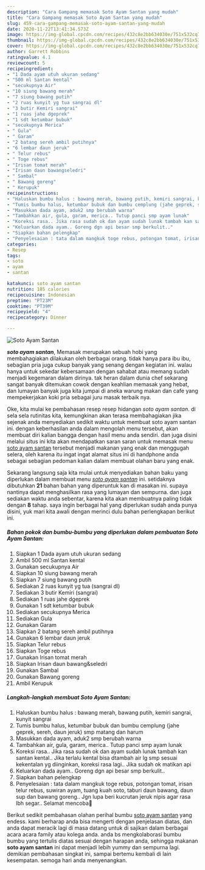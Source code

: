 ```yaml
---
description: "Cara Gampang memasak Soto Ayam Santan yang mudah"
title: "Cara Gampang memasak Soto Ayam Santan yang mudah"
slug: 459-cara-gampang-memasak-soto-ayam-santan-yang-mudah
date: 2020-11-22T13:41:34.573Z
image: https://img-global.cpcdn.com/recipes/432c8e2bb634030e/751x532cq70/soto-ayam-santan-foto-resep-utama.jpg
thumbnail: https://img-global.cpcdn.com/recipes/432c8e2bb634030e/751x532cq70/soto-ayam-santan-foto-resep-utama.jpg
cover: https://img-global.cpcdn.com/recipes/432c8e2bb634030e/751x532cq70/soto-ayam-santan-foto-resep-utama.jpg
author: Garrett Robbins
ratingvalue: 4.1
reviewcount: 5
recipeingredient:
- "1 Dada ayam utuh ukuran sedang"
- "500 ml Santan kental"
- "secukupnya Air"
- "10 siung bawang merah"
- "7 siung bawang putih"
- "2 ruas kunyit yg tua sangrai dl"
- "3 butir Kemiri sangrai"
- "1 ruas jahe dgeprek"
- "1 sdt ketumbar bubuk"
- "secukupnya Merica"
- " Gula"
- " Garam"
- "2 batang sereh ambil putihnya"
- "6 lembar daun jeruk"
- " Telur rebus"
- " Toge rebus"
- "Irisan tomat merah"
- "Irisan daun bawangseledri"
- " Sambal"
- " Bawang goreng"
- " Kerupuk"
recipeinstructions:
- "Haluskan bumbu halus : bawang merah, bawang putih, kemiri sangrai, kunyit sangrai"
- "Tumis bumbu halus, ketumbar bubuk dan bumbu cemplung (jahe geprek, sereh, daun jeruk) smp matang dan harum"
- "Masukkan dada ayam, aduk2 smp berubah warna"
- "Tambahkan air, gula, garam, merica.. Tutup panci smp ayam lunak"
- "Koreksi rasa.. Jika rasa sudah ok dan ayam sudah lunak tambah kan santan kental.. Jika terlalu kental bisa dtambah air lg smp sesuai kekentalan yg diinginkan, koreksi rasa lagi.. Jika sudah ok matikan api"
- "Keluarkan dada ayam.. Goreng dgn api besar smp berkulit.."
- "Siapkan bahan pelengkap"
- "Penyelesaian : tata dalam mangkuk toge rebus, potongan tomat, irisan telur rebus, suwiran ayam, tuang kuah soto, taburi daun bawang, daun sup dan bawang goreng.. Jgn lupa beri kucrutan jeruk nipis agar rasa lbh segar.. Selamat mencoba💃"
categories:
- Resep
tags:
- soto
- ayam
- santan

katakunci: soto ayam santan 
nutrition: 185 calories
recipecuisine: Indonesian
preptime: "PT23M"
cooktime: "PT39M"
recipeyield: "4"
recipecategory: Dinner

---
```



![Soto Ayam Santan](https://img-global.cpcdn.com/recipes/432c8e2bb634030e/751x532cq70/soto-ayam-santan-foto-resep-utama.jpg)

<b><i>soto ayam santan</i></b>, Memasak merupakan sebuah hobi yang membahagiakan dilakukan oleh berbagai orang. tidak hanya para ibu ibu, sebagian pria juga cukup banyak yang senang dengan kegiatan ini. walau hanya untuk sekedar kebersamaan dengan sahabat atau memang sudah menjadi kegemaran dalam dirinya. tak heran dalam dunia chef sekarang sangat banyak ditemukan cowok dengan keahlian memasak yang hebat, dan lumayan banyak juga kita jumpai di aneka warung makan dan cafe yang mempekerjakan koki pria sebagai juru masak terbaik nya.



Oke, kita mulai ke pembahasan resep resep hidangan <i>soto ayam santan</i>. di sela sela rutinitas kita, kemungkinan akan terasa membahagiakan jika sejenak anda menyediakan sedikit waktu untuk membuat soto ayam santan ini. dengan keberhasilan anda dalam mengolah menu tersebut, akan membuat diri kalian bangga dengan hasil menu anda sendiri. dan juga disini melalui situs ini kita akan mendapatkan saran saran untuk memasak menu <u>soto ayam santan</u> tersebut menjadi makanan yang enak dan menggugah selera, oleh karena itu ingat ingat alamat situs ini di handphone anda sebagai sebagian pedoman kalian dalam membuat olahan baru yang enak.


Sekarang langsung saja kita mulai untuk menyediakan bahan baku yang diperlukan dalam membuat menu <u><i>soto ayam santan</i></u> ini. setidaknya dibutuhkan <b>21</b> bahan bahan yang diperuntuk kan di masakan ini. supaya nantinya dapat menghasilkan rasa yang lumayan dan sempurna. dan juga sediakan waktu anda sebentar, karena kita akan membuatnya paling tidak dengan <b>8</b> tahap. saya ingin berbagai hal yang diperlukan sudah anda punya disini, yuk mari kita awali dengan merinci dulu bahan perlengkapan berikut ini.

<!--inarticleads1-->

##### Bahan pokok dan bumbu-bumbu yang diperlukan dalam pembuatan Soto Ayam Santan:

1. Siapkan 1 Dada ayam utuh ukuran sedang
1. Ambil 500 ml Santan kental
1. Gunakan secukupnya Air
1. Siapkan 10 siung bawang merah
1. Siapkan 7 siung bawang putih
1. Sediakan 2 ruas kunyit yg tua (sangrai dl)
1. Sediakan 3 butir Kemiri (sangrai)
1. Sediakan 1 ruas jahe dgeprek
1. Gunakan 1 sdt ketumbar bubuk
1. Sediakan secukupnya Merica
1. Sediakan  Gula
1. Gunakan  Garam
1. Siapkan 2 batang sereh ambil putihnya
1. Gunakan 6 lembar daun jeruk
1. Siapkan  Telur rebus
1. Siapkan  Toge rebus
1. Gunakan Irisan tomat merah
1. Siapkan Irisan daun bawang&amp;seledri
1. Gunakan  Sambal
1. Gunakan  Bawang goreng
1. Ambil  Kerupuk




<!--inarticleads2-->

##### Langkah-langkah membuat Soto Ayam Santan:

1. Haluskan bumbu halus : bawang merah, bawang putih, kemiri sangrai, kunyit sangrai
1. Tumis bumbu halus, ketumbar bubuk dan bumbu cemplung (jahe geprek, sereh, daun jeruk) smp matang dan harum
1. Masukkan dada ayam, aduk2 smp berubah warna
1. Tambahkan air, gula, garam, merica.. Tutup panci smp ayam lunak
1. Koreksi rasa.. Jika rasa sudah ok dan ayam sudah lunak tambah kan santan kental.. Jika terlalu kental bisa dtambah air lg smp sesuai kekentalan yg diinginkan, koreksi rasa lagi.. Jika sudah ok matikan api
1. Keluarkan dada ayam.. Goreng dgn api besar smp berkulit..
1. Siapkan bahan pelengkap
1. Penyelesaian : tata dalam mangkuk toge rebus, potongan tomat, irisan telur rebus, suwiran ayam, tuang kuah soto, taburi daun bawang, daun sup dan bawang goreng.. Jgn lupa beri kucrutan jeruk nipis agar rasa lbh segar.. Selamat mencoba💃




Berikut sedikit pembahasan olahan perihal bumbu <u>soto ayam santan</u> yang endess. kami berharap anda bisa mengerti dengan penjelasan diatas, dan anda dapat meracik lagi di masa datang untuk di sajikan dalam berbagai acara acara family atau kolega anda. anda bs mengkolaborasi bumbu bumbu yang tertulis diatas sesuai dengan harapan anda, sehingga makanan <b>soto ayam santan</b> ini dapat menjadi lebih yummy dan sempurna lagi. demikian pembahasan singkat ini, sampai bertemu kembali di lain kesempatan. semoga hari anda menyenangkan.
